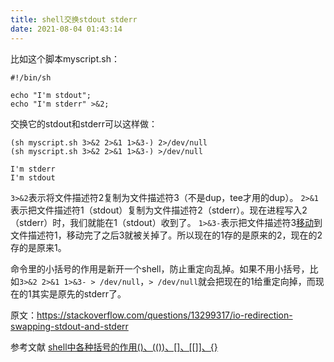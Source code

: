 ```yaml
---
title: shell交换stdout stderr
date: 2021-08-04 01:43:14
---
```


比如这个脚本myscript.sh：
```shell
#!/bin/sh

echo "I'm stdout";
echo "I'm stderr" >&2;
```

交换它的stdout和stderr可以这样做：
```shell
(sh myscript.sh 3>&2 2>&1 1>&3-) 2>/dev/null
(sh myscript.sh 3>&2 2>&1 1>&3-) >/dev/null 
```

```
I'm stderr
I'm stdout
```

`3>&2`表示将文件描述符2复制为文件描述符3（不是dup，tee才用的dup）。
`2>&1`表示把文件描述符1（stdout）复制为文件描述符2（stderr）。现在进程写入2（stderr）时，我们就能在1（stdout）收到了。
`1>&3-`表示把文件描述符3[移动](http://www.gnu.org/software/bash/manual/bash.html#Moving-File-Descriptors)到文件描述符1，移动完了之后3就被关掉了。所以现在的1存的是原来的2，现在的2存的是原来1。

命令里的小括号的作用是新开一个shell，防止重定向乱掉。如果不用小括号，比如`3>&2 2>&1 1>&3- > /dev/null`，`> /dev/null`就会把现在的1给重定向掉，而现在的1其实是原先的stderr了。

原文：<https://stackoverflow.com/questions/13299317/io-redirection-swapping-stdout-and-stderr>

参考文献
[shell中各种括号的作用()、(())、[]、[[]]、{}](https://blog.csdn.net/taiyang1987912/article/details/39551385)
